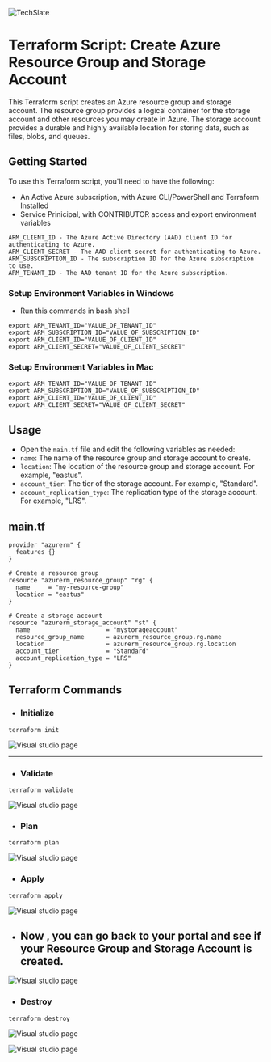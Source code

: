 ![TechSlate](../../../global/images/ts.png)

# Terraform Script: Create Azure Resource Group and Storage Account

This Terraform script creates an Azure resource group and storage account. The resource group provides a logical container for the storage account and other resources you may create in Azure. The storage account provides a durable and highly available location for storing data, such as files, blobs, and queues.

## Getting Started

To use this Terraform script, you'll need to have the following:

- An Active Azure subscription, with Azure CLI/PowerShell and Terraform Installed
- Service Prinicipal, with  CONTRIBUTOR access and export environment variables 

```
ARM_CLIENT_ID - The Azure Active Directory (AAD) client ID for authenticating to Azure.
ARM_CLIENT_SECRET - The AAD client secret for authenticating to Azure.
ARM_SUBSCRIPTION_ID - The subscription ID for the Azure subscription to use.
ARM_TENANT_ID - The AAD tenant ID for the Azure subscription.
```

### Setup Environment Variables in Windows

- Run this commands in bash shell

```
export ARM_TENANT_ID="VALUE_OF_TENANT_ID"
export ARM_SUBSCRIPTION_ID="VALUE_OF_SUBSCRIPTION_ID"
export ARM_CLIENT_ID="VALUE_OF_CLIENT_ID"
export ARM_CLIENT_SECRET="VALUE_OF_CLIENT_SECRET"
```

### Setup Environment Variables in Mac

```
export ARM_TENANT_ID="VALUE_OF_TENANT_ID"
export ARM_SUBSCRIPTION_ID="VALUE_OF_SUBSCRIPTION_ID"
export ARM_CLIENT_ID="VALUE_OF_CLIENT_ID"
export ARM_CLIENT_SECRET="VALUE_OF_CLIENT_SECRET"
```


## Usage

- Open the `main.tf` file and edit the following variables as needed:
- `name`: The name of the resource group and storage account to create.
- `location`: The location of the resource group and storage account. For example, "eastus".
- `account_tier`: The tier of the storage account. For example, "Standard".
- `account_replication_type`: The replication type of the storage account. For example, "LRS".

## main.tf

```
provider "azurerm" {
  features {}
}

# Create a resource group
resource "azurerm_resource_group" "rg" {
  name     = "my-resource-group"
  location = "eastus"
}

# Create a storage account
resource "azurerm_storage_account" "st" {
  name                     = "mystorageaccount"
  resource_group_name      = azurerm_resource_group.rg.name
  location                 = azurerm_resource_group.rg.location
  account_tier             = "Standard"
  account_replication_type = "LRS"
}

```



## Terraform Commands

- ### Initialize

```
terraform init
```
![Visual studio page](images/init.png)

*** 

- ### Validate

```
terraform validate
```
![Visual studio page](images/validate.png)

- ### Plan

```
terraform plan
```
![Visual studio page](images/plan.png)

- ### Apply

```
terraform apply
```
![Visual studio page](images/apply.png)

- ## Now , you can go back to your portal and see if your Resource Group and Storage Account is created.

![Visual studio page](images/portal.png)


- ###  Destroy
```
terraform destroy
```
![Visual studio page](images/destroy.png)

![Visual studio page](images/destroy1.png)

